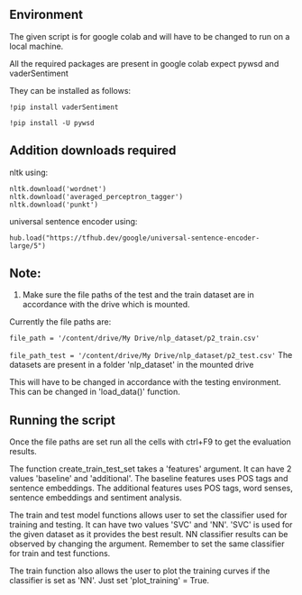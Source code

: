 ## Environment

The given script is for google colab and will have to be changed to run on a local machine.

All the required packages are present in google colab expect pywsd and vaderSentiment

They can be installed as follows:
```
!pip install vaderSentiment
```
```
!pip install -U pywsd
```

## Addition downloads required

nltk using:
```
nltk.download('wordnet')
nltk.download('averaged_perceptron_tagger')
nltk.download('punkt')
```

universal sentence encoder using: 

```
hub.load("https://tfhub.dev/google/universal-sentence-encoder-large/5")
```

## Note:
1. Make sure the file paths of the test and the train dataset are in accordance with the drive which is mounted.

Currently the file paths are: 

`
file_path = '/content/drive/My Drive/nlp_dataset/p2_train.csv'
`

`
file_path_test = '/content/drive/My Drive/nlp_dataset/p2_test.csv'
`
The datasets are present in a folder 'nlp_dataset' in the mounted drive

This will have to be changed in accordance with the testing environment.
This can be changed in 'load_data()' function.

## Running the script
Once the file paths are set run all the cells with ctrl+F9 to get the evaluation results.


The function create_train_test_set takes a 'features' argument.
It can have 2 values 'baseline' and 'additional'. 
The baseline features uses POS tags and sentence embeddings.
The additional features uses POS tags, word senses, sentence embeddings and sentiment analysis.


The train and test model functions allows user to set the classifier used for training and testing.
It can have two values 'SVC' and 'NN'. 'SVC' is used for the given dataset as it provides the best result.
NN classifier results can be observed by changing the argument. 
Remember to set the same classifier for train and test functions.


The train function also allows the user to plot the training curves if the classifier is set as 'NN'.
Just set 'plot_training' = True.  
